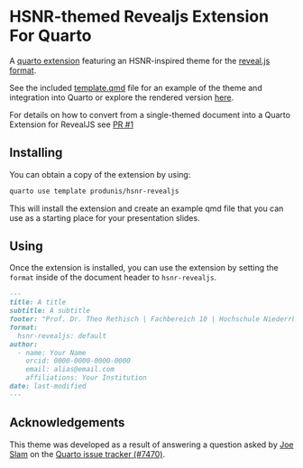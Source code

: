 # HSNR-themed Revealjs Extension For Quarto

A [quarto extension](https://quarto.org/docs/extensions/) featuring an HSNR-inspired theme for the [reveal.js format](https://quarto.org/docs/presentations/revealjs/).

See the included [template.qmd](template.qmd) file for an example of the theme and integration into Quarto or explore the rendered version [here](http://quarto.thecoatlessprofessor.com/hsnr-revealjs/).

For details on how to convert from a single-themed document into a Quarto Extension for RevealJS see [PR #1](https://github.com/coatless-quarto/hsnr-revealjs/pull/1)

## Installing

You can obtain a copy of the extension by using:

```bash
quarto use template produnis/hsnr-revealjs
```

This will install the extension and create an example qmd file that
you can use as a starting place for your presentation slides.

## Using

Once the extension is installed, you can use the extension by setting the `format` inside of the document header to `hsnr-revealjs`.

```markdown
---
title: A title
subtitle: A subtitle
footer: "Prof. Dr. Theo Rethisch | Fachbereich 10 | Hochschule Niederrhein"
format:
  hsnr-revealjs: default
author:
  - name: Your Name
    orcid: 0000-0000-0000-0000
    email: alias@email.com
    affiliations: Your Institution
date: last-modified
---
```

## Acknowledgements

This theme was developed as a result of answering a question asked by [Joe Slam](https://github.com/produnis) on the [Quarto issue tracker (#7470)](https://github.com/quarto-dev/quarto-cli/issues/7470#issuecomment-1875929330).

